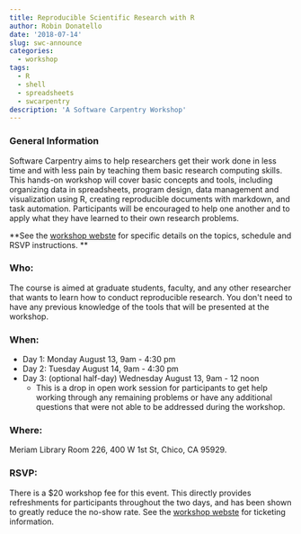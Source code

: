 ```yaml
---
title: Reproducible Scientific Research with R
author: Robin Donatello
date: '2018-07-14'
slug: swc-announce
categories:
  - workshop
tags:
  - R
  - shell
  - spreadsheets
  - swcarpentry
description: 'A Software Carpentry Workshop'
---
```


### General Information

Software Carpentry aims to help researchers get their work done in less time and with less pain by teaching them basic research computing skills. This hands-on workshop will cover basic concepts and tools, including organizing data in spreadsheets, program design, data management and visualization using R, creating reproducible documents with markdown, and task automation. Participants will be encouraged to help one another and to apply what they have learned to their own research problems.

**See the [workshop webste](https://csucdsi.github.io/2018-08-13-chicostate/) for specific details on the topics, schedule and RSVP instructions. **

### Who: 
The course is aimed at graduate students, faculty, and any other researcher that wants to learn how to conduct reproducible research. You don't need to have any previous knowledge of the tools that will be presented at the workshop.

### When:

* Day 1: Monday August 13, 9am - 4:30 pm
* Day 2: Tuesday August 14, 9am - 4:30 pm
* Day 3: (optional half-day) Wednesday August 13, 9am - 12 noon
    - This is a drop in open work session for participants to get help working through any remaining problems or have any additional questions that were not able to be addressed during the workshop. 


### Where: 
Meriam Library Room 226, 400 W 1st St, Chico, CA 95929. 


### RSVP: 

There is a $20 workshop fee for this event. This directly provides refreshments for participants throughout the two days, and has been shown to greatly reduce the no-show rate. See the [workshop webste](https://csucdsi.github.io/2018-08-13-chicostate/) for ticketing information. 




